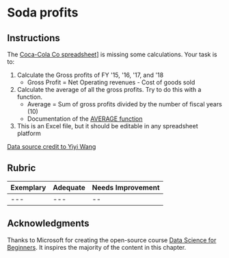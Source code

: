 # Soda profits

## Instructions

The <a href="../../data/coca-cola-co.xlsx">Coca-Cola Co spreadsheet]</a> is missing some calculations. Your task is to:

1. Calculate the Gross profits of FY '15, '16, '17, and '18
    - Gross Profit = Net Operating revenues - Cost of goods sold
2. Calculate the average of all the gross profits. Try to do this with a function.
    - Average = Sum of gross profits divided by the number of fiscal years (10)
    - Documentation of the [AVERAGE function](https://support.microsoft.com/en-us/office/average-function-047bac88-d466-426c-a32b-8f33eb960cf6)
3. This is an Excel file, but it should be editable in any spreadsheet platform

[Data source credit to Yiyi Wang](https://www.kaggle.com/yiyiwang0826/cocacola-excel)

## Rubric

Exemplary | Adequate | Needs Improvement
--- | --- | -- |
--- | --- | -- |

## Acknowledgments

Thanks to Microsoft for creating the open-source course [Data Science for Beginners](https://github.com/microsoft/Data-Science-For-Beginners). It inspires the majority of the content in this chapter.
